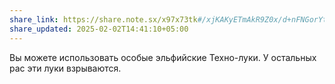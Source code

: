 ```yaml
---
share_link: https://share.note.sx/x97x73tk#/xjKAKyETmAkR9Z0x/d+nFNGorYtn255KZBhgILfneU
share_updated: 2025-02-02T14:41:10+05:00
---
```

Вы можете использовать особые эльфийские Техно-луки. У остальных рас эти луки взрываются.